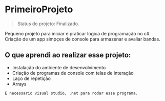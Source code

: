 # PrimeiroProjeto
> Status do projeto: Finalizado.
 
Pequeno projeto para iniciar e praticar logica de programação no c#.
Criação de um app simpçes de console para armazenar e avaliar bandas.

## O que aprendi ao realizar esse projeto:
- Instalação do ambiente de desenvolvimento
- Criação de programas de console com telas de interação
- Laço de repetição
- Arrays

```
É necessario visual studio, .net para rodar esse programa.
```
